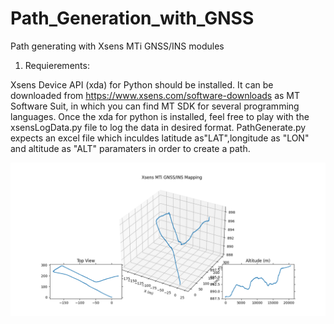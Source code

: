 # Path_Generation_with_GNSS
Path generating with Xsens MTi GNSS/INS modules
1. Requierements:

 Xsens Device API (xda) for Python should be installed. It can be downloaded from https://www.xsens.com/software-downloads as MT Software Suit, in which you can find MT SDK for several programming languages.
 Once the xda for python is installed, feel free to play with the xsensLogData.py file to log the data in desired format.
 PathGenerate.py expects an excel file which inculdes latitude as"LAT",longitude as "LON" and altitude as "ALT" paramaters in order to create a path.

![alt text](https://github.com/cmavc/Path_Generation_with_GNSS/blob/main/XsensMTi-PathGeneration.png)
